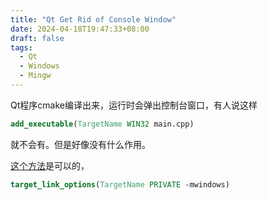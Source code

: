 ```yaml
---
title: "Qt Get Rid of Console Window"
date: 2024-04-18T19:47:33+08:00
draft: false
tags:
  - Qt
  - Windows
  - Mingw
---
```


Qt程序cmake编译出来，运行时会弹出控制台窗口，有人说这样

```cmake
add_executable(TargetName WIN32 main.cpp)
```

就不会有。但是好像没有什么作用。

[这个方法](https://stackoverflow.com/questions/2753761/how-do-i-tell-cmake-not-to-create-a-console-window)是可以的，

```cmake
target_link_options(TargetName PRIVATE -mwindows)
```
